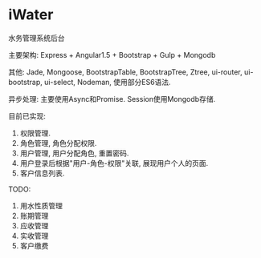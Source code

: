 # iWater
水务管理系统后台

主要架构: 
Express + Angular1.5 + Bootstrap + Gulp + Mongodb  

其他: 
Jade, Mongoose, BootstrapTable, BootstrapTree, Ztree, ui-router, ui-bootstrap, ui-select, Nodeman, 使用部分ES6语法.

异步处理: 
主要使用Async和Promise.
Session使用Mongodb存储.

目前已实现:  
1. 权限管理.  
2. 角色管理, 角色分配权限.  
3. 用户管理, 用户分配角色, 重置密码.  
4. 用户登录后根据"用户-角色-权限"关联, 展现用户个人的页面.  
5. 客户信息列表.  


TODO:   
1. 用水性质管理  
2. 账期管理  
3. 应收管理  
4. 实收管理  
5. 客户缴费  

